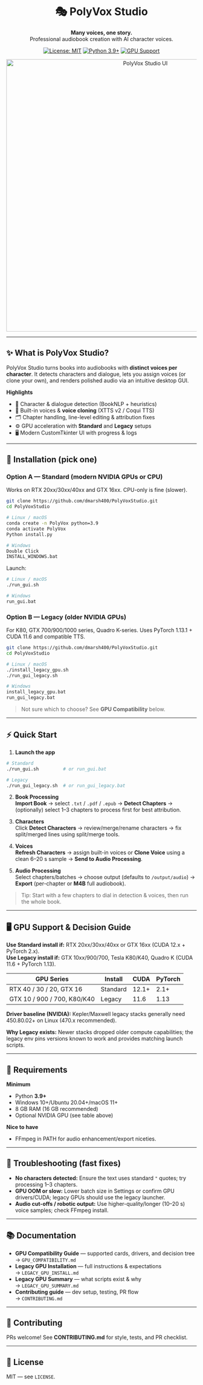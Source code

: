 <div align="center">

# 🎭 PolyVox Studio
**Many voices, one story.**  
Professional audiobook creation with AI character voices.

[![License: MIT](https://img.shields.io/badge/License-MIT-yellow.svg)](LICENSE)
[![Python 3.9+](https://img.shields.io/badge/Python-3.9+-blue)](https://www.python.org/downloads/)
[![GPU Support](https://img.shields.io/badge/GPU-Standard%20%7C%20Legacy-green)](GPU_COMPATIBILITY.md)

<img src="docs/screenshots/main_interface.png" alt="PolyVox Studio UI" width="720"/>

</div>

---

## ✨ What is PolyVox Studio?
PolyVox Studio turns books into audiobooks with **distinct voices per character**. It detects characters and dialogue, lets you assign voices (or clone your own), and renders polished audio via an intuitive desktop GUI.

**Highlights**
- 🤖 Character & dialogue detection (BookNLP + heuristics)  
- 🎤 Built-in voices & **voice cloning** (XTTS v2 / Coqui TTS)  
- 🗂️ Chapter handling, line-level editing & attribution fixes  
- ⚙️ GPU acceleration with **Standard** and **Legacy** setups  
- 🖥️ Modern CustomTkinter UI with progress & logs

---

## 🚀 Installation (pick one)

### Option A — Standard (modern NVIDIA GPUs or CPU)
Works on RTX 20xx/30xx/40xx and GTX 16xx. CPU-only is fine (slower).

```bash
git clone https://github.com/dmarsh400/PolyVoxStudio.git
cd PolyVoxStudio

# Linux / macOS
conda create -n PolyVox python=3.9
conda activate PolyVox
Python install.py

# Windows
Double Click
INSTALL_WINDOWS.bat
```

Launch:
```bash
# Linux / macOS
./run_gui.sh

# Windows
run_gui.bat
```

### Option B — Legacy (older NVIDIA GPUs)
For K80, GTX 700/900/1000 series, Quadro K-series. Uses PyTorch 1.13.1 + CUDA 11.6 and compatible TTS.

```bash
git clone https://github.com/dmarsh400/PolyVoxStudio.git
cd PolyVoxStudio

# Linux / macOS
./install_legacy_gpu.sh
./run_gui_legacy.sh

# Windows
install_legacy_gpu.bat
run_gui_legacy.bat
```

> Not sure which to choose? See **GPU Compatibility** below.

---

## ⚡ Quick Start

1) **Launch the app**
```bash
# Standard
./run_gui.sh         # or run_gui.bat

# Legacy
./run_gui_legacy.sh  # or run_gui_legacy.bat
```

2) **Book Processing**  
**Import Book** → select `.txt` / `.pdf` / `.epub` → **Detect Chapters** → (optionally) select 1–3 chapters to process first for best attribution.

3) **Characters**  
Click **Detect Characters** → review/merge/rename characters → fix split/merged lines using split/merge tools.

4) **Voices**  
**Refresh Characters** → assign built-in voices or **Clone Voice** using a clean 6–20 s sample → **Send to Audio Processing**.

5) **Audio Processing**  
Select chapters/batches → choose output (defaults to `/output/audio`) → **Export** (per-chapter or **M4B** full audiobook).

> Tip: Start with a few chapters to dial in detection & voices, then run the whole book.

---

## 🖥️ GPU Support & Decision Guide

**Use Standard install if:** RTX 20xx/30xx/40xx or GTX 16xx (CUDA 12.x + PyTorch 2.x).  
**Use Legacy install if:** GTX 10xx/900/700, Tesla K80/K40, Quadro K (CUDA 11.6 + PyTorch 1.13).

| GPU Series                  | Install  | CUDA  | PyTorch |
|----------------------------|----------|-------|---------|
| RTX 40 / 30 / 20, GTX 16   | Standard | 12.1+ | 2.1+    |
| GTX 10 / 900 / 700, K80/K40| Legacy   | 11.6  | 1.13    |

**Driver baseline (NVIDIA):** Kepler/Maxwell legacy stacks generally need 450.80.02+ on Linux (470.x recommended).

**Why Legacy exists:** Newer stacks dropped older compute capabilities; the legacy env pins versions known to work and provides matching launch scripts.

---

## 🧩 Requirements

**Minimum**
- Python **3.9+**  
- Windows 10+/Ubuntu 20.04+/macOS 11+  
- 8 GB RAM (16 GB recommended)  
- Optional NVIDIA GPU (see table above)

**Nice to have**
- FFmpeg in PATH for audio enhancement/export niceties.

---

## 🔧 Troubleshooting (fast fixes)

- **No characters detected:** Ensure the text uses standard `"` quotes; try processing 1–3 chapters.  
- **GPU OOM or slow:** Lower batch size in Settings or confirm GPU drivers/CUDA; legacy GPUs should use the legacy launcher.  
- **Audio cut-offs / robotic output:** Use higher-quality/longer (10–20 s) voice samples; check FFmpeg install.

---

## 📚 Documentation

- **GPU Compatibility Guide** — supported cards, drivers, and decision tree  
  → `GPU_COMPATIBILITY.md`  
- **Legacy GPU Installation** — full instructions & expectations  
  → `LEGACY_GPU_INSTALL.md`  
- **Legacy GPU Summary** — what scripts exist & why  
  → `LEGACY_GPU_SUMMARY.md`  
- **Contributing guide** — dev setup, testing, PR flow  
  → `CONTRIBUTING.md`

---

## 🤝 Contributing
PRs welcome! See **CONTRIBUTING.md** for style, tests, and PR checklist.

---

## 📜 License
MIT — see `LICENSE`.
